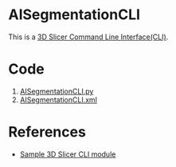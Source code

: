 # AISegmentationCLI
This is a [3D Slicer Command Line Interface(CLI)](https://www.slicer.org/wiki/Documentation/Nightly/Developers/Modules#Command_Line_Interface_(CLI)).

# Code
1. [AISegmentationCLI.py](.AISegmentationCLI.py)
2. [AISegmentationCLI.xml](.AISegmentationCLI.xml)

# References
 - [Sample 3D Slicer CLI module](https://github.com/lassoan/SlicerPythonCLIExample)
